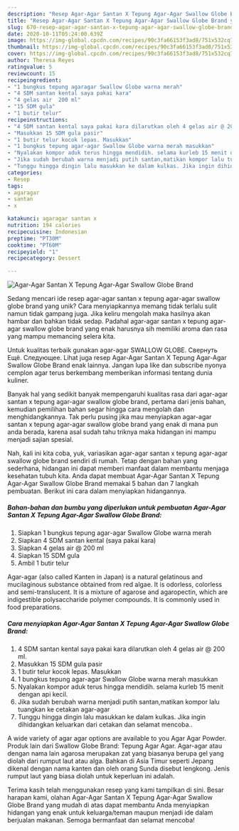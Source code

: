 ```yaml
---
description: "Resep Agar-Agar Santan X Tepung Agar-Agar Swallow Globe Brand yang Bisa Manjain Lidah"
title: "Resep Agar-Agar Santan X Tepung Agar-Agar Swallow Globe Brand yang Bisa Manjain Lidah"
slug: 670-resep-agar-agar-santan-x-tepung-agar-agar-swallow-globe-brand-yang-bisa-manjain-lidah
date: 2020-10-11T05:24:00.639Z
image: https://img-global.cpcdn.com/recipes/90c3fa66153f3ad8/751x532cq70/agar-agar-santan-x-tepung-agar-agar-swallow-globe-brand-foto-resep-utama.jpg
thumbnail: https://img-global.cpcdn.com/recipes/90c3fa66153f3ad8/751x532cq70/agar-agar-santan-x-tepung-agar-agar-swallow-globe-brand-foto-resep-utama.jpg
cover: https://img-global.cpcdn.com/recipes/90c3fa66153f3ad8/751x532cq70/agar-agar-santan-x-tepung-agar-agar-swallow-globe-brand-foto-resep-utama.jpg
author: Theresa Reyes
ratingvalue: 5
reviewcount: 15
recipeingredient:
- "1 bungkus tepung agaragar Swallow Globe warna merah"
- "4 SDM santan kental saya pakai kara"
- "4 gelas air  200 ml"
- "15 SDM gula"
- "1 butir telur"
recipeinstructions:
- "4 SDM santan kental saya pakai kara dilarutkan oleh 4 gelas air @ 200 ml."
- "Masukkan 15 SDM gula pasir"
- "1 butir telur kocok lepas. Masukkan"
- "1 bungkus tepung agar-agar Swallow Globe warna merah masukkan"
- "Nyalakan kompor aduk terus hingga mendidih. selama kurleb 15 menit dengan api kecil."
- "Jika sudah berubah warna menjadi putih santan,matikan kompor lalu tuangkan ke cetakan agar-agar"
- "Tunggu hingga dingin lalu masukkan ke dalam kulkas. Jika ingin dihidangkan keluarkan dari cetakan dan selamat mencoba.."
categories:
- Resep
tags:
- agaragar
- santan
- x

katakunci: agaragar santan x 
nutrition: 194 calories
recipecuisine: Indonesian
preptime: "PT30M"
cooktime: "PT60M"
recipeyield: "1"
recipecategory: Dessert

---
```



![Agar-Agar Santan X Tepung Agar-Agar Swallow Globe Brand](https://img-global.cpcdn.com/recipes/90c3fa66153f3ad8/751x532cq70/agar-agar-santan-x-tepung-agar-agar-swallow-globe-brand-foto-resep-utama.jpg)

Sedang mencari ide resep agar-agar santan x tepung agar-agar swallow globe brand yang unik? Cara menyiapkannya memang tidak terlalu sulit namun tidak gampang juga. Jika keliru mengolah maka hasilnya akan hambar dan bahkan tidak sedap. Padahal agar-agar santan x tepung agar-agar swallow globe brand yang enak harusnya sih memiliki aroma dan rasa yang mampu memancing selera kita.

Untuk kualitas terbaik gunakan agar-agar SWALLOW GLOBE. Свернуть Ещё. Следующее. Lihat juga resep Agar-Agar Santan X Tepung Agar-Agar Swallow Globe Brand enak lainnya. Jangan lupa like dan subscribe nyonya cemplon agar terus berkembang memberikan informasi tentang dunia kuliner.

Banyak hal yang sedikit banyak mempengaruhi kualitas rasa dari agar-agar santan x tepung agar-agar swallow globe brand, pertama dari jenis bahan, kemudian pemilihan bahan segar hingga cara mengolah dan menghidangkannya. Tak perlu pusing jika mau menyiapkan agar-agar santan x tepung agar-agar swallow globe brand yang enak di mana pun anda berada, karena asal sudah tahu triknya maka hidangan ini mampu menjadi sajian spesial.


Nah, kali ini kita coba, yuk, variasikan agar-agar santan x tepung agar-agar swallow globe brand sendiri di rumah. Tetap dengan bahan yang sederhana, hidangan ini dapat memberi manfaat dalam membantu menjaga kesehatan tubuh kita. Anda dapat membuat Agar-Agar Santan X Tepung Agar-Agar Swallow Globe Brand memakai 5 bahan dan 7 langkah pembuatan. Berikut ini cara dalam menyiapkan hidangannya.

<!--inarticleads1-->

##### Bahan-bahan dan bumbu yang diperlukan untuk pembuatan Agar-Agar Santan X Tepung Agar-Agar Swallow Globe Brand:

1. Siapkan 1 bungkus tepung agar-agar Swallow Globe warna merah
1. Siapkan 4 SDM santan kental (saya pakai kara)
1. Siapkan 4 gelas air @ 200 ml
1. Siapkan 15 SDM gula
1. Ambil 1 butir telur


Agar-agar (also called Kanten in Japan) is a natural gelatinous and mucilaginous substance obtained from red algae. It is odorless, colorless and semi-translucent. It is a mixture of agarose and agaropectin, which are indigestible polysaccharide polymer compounds. It is commonly used in food preparations. 

<!--inarticleads2-->

##### Cara menyiapkan Agar-Agar Santan X Tepung Agar-Agar Swallow Globe Brand:

1. 4 SDM santan kental saya pakai kara dilarutkan oleh 4 gelas air @ 200 ml.
1. Masukkan 15 SDM gula pasir
1. 1 butir telur kocok lepas. Masukkan
1. 1 bungkus tepung agar-agar Swallow Globe warna merah masukkan
1. Nyalakan kompor aduk terus hingga mendidih. selama kurleb 15 menit dengan api kecil.
1. Jika sudah berubah warna menjadi putih santan,matikan kompor lalu tuangkan ke cetakan agar-agar
1. Tunggu hingga dingin lalu masukkan ke dalam kulkas. Jika ingin dihidangkan keluarkan dari cetakan dan selamat mencoba..


A wide variety of agar agar options are available to you Agar Agar Powder. Produk lain dari Swallow Globe Brand: Tepung Agar Agar. Agar-agar atau dengan nama lain agarosa merupakan zat yang biasanya berupa gel yang diolah dari rumput laut atau alga. Bahkan di Asia Timur seperti Jepang dikenal dengan nama kanten dan oleh orang Sunda disebut lengkong. Jenis rumput laut yang biasa diolah untuk keperluan ini adalah. 

Terima kasih telah menggunakan resep yang kami tampilkan di sini. Besar harapan kami, olahan Agar-Agar Santan X Tepung Agar-Agar Swallow Globe Brand yang mudah di atas dapat membantu Anda menyiapkan hidangan yang enak untuk keluarga/teman maupun menjadi ide dalam berjualan makanan. Semoga bermanfaat dan selamat mencoba!
